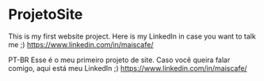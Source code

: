 # ProjetoSite
This is my first website project.
Here is my LinkedIn in case you want to talk me ;)
https://www.linkedin.com/in/maiscafe/

PT-BR
Esse é o meu primeiro projeto de site.
Caso você queira falar comigo, aqui está meu LinkedIn ;)
https://www.linkedin.com/in/maiscafe/
